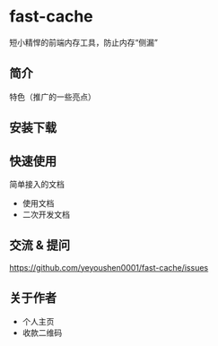 # fast-cache

短小精悍的前端内存工具，防止内存“侧漏”

## 简介

特色（推广的一些亮点）

## 安装下载


## 快速使用

简单接入的文档

- 使用文档
- 二次开发文档

## 交流 & 提问

https://github.com/yeyoushen0001/fast-cache/issues

## 关于作者

- 个人主页
- 收款二维码